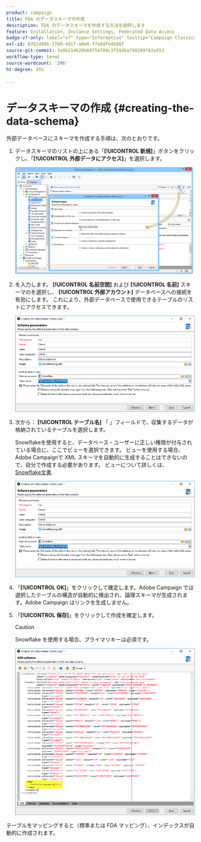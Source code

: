 ```yaml
---
product: campaign
title: FDA のデータスキーマの作成
description: FDA のデータスキーマを作成する方法を説明します
feature: Installation, Instance Settings, Federated Data Access
badge-v7-only: label="v7" type="Informative" tooltip="Campaign Classicv7 にのみ適用"
exl-id: 8702499b-1700-4d1f-a0e0-f7a9dfb4b88f
source-git-commit: 3a9b21d626b60754789c3f594ba798309f62a553
workflow-type: tm+mt
source-wordcount: '206'
ht-degree: 45%

---
```


# データスキーマの作成 {#creating-the-data-schema}



外部データベースにスキーマを作成する手順は、次のとおりです。

1. データスキーマのリストの上にある「**[!UICONTROL 新規]**」ボタンをクリックし、「**[!UICONTROL 外部データにアクセス]**」を選択します。

   ![](assets/wf_new_schema_fda.png)

1. を入力します。 **[!UICONTROL 名前空間]** および  **[!UICONTROL 名前]** スキーマのを選択し、 **[!UICONTROL 外部アカウント]** データベースへの接続を有効にします。 これにより、外部データベースで使用できるテーブルのリストにアクセスできます。

   ![](assets/wf_new_schema_select_table_fda.png)

1. 次から： **[!UICONTROL テーブル名]** 「 」フィールドで、収集するデータが格納されているテーブルを選択します。

   Snowflakeを使用すると、データベース・ユーザーに正しい権限が付与されている場合に、ここでビューを選択できます。 ビューを使用する場合、Adobe Campaignで XML スキーマを自動的に生成することはできないので、自分で作成する必要があります。 ビューについて詳しくは、 [Snowflake文書](https://docs.snowflake.com/en/user-guide/views-introduction.html).

   ![](assets/wf_new_schema_select_table_fda.png)

1. 「**[!UICONTROL OK]**」をクリックして確定します。Adobe Campaign では選択したテーブルの構造が自動的に検出され、論理スキーマが生成されます。Adobe Campaign はリンクを生成しません。

1. 「**[!UICONTROL 保存]**」をクリックして作成を確定します。

   >[!CAUTION]
   >
   >Snowflake を使用する場合、プライマリキーは必須です。

   ![](assets/wf_new_schema_generate_fda.png)

テーブルをマッピングすると（標準または FDA マッピング）、インデックスが自動的に作成されます。
